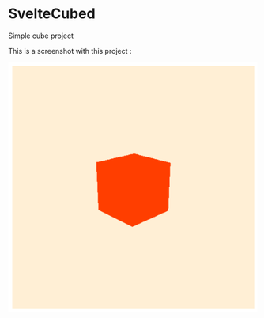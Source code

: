 # SvelteCubed 
Simple cube project 

This is a screenshot with this project : 

![svelte-cubed_project](https://github.com/catafest-work/SvelteCubed/blob/master/svelte-cubed_project.png)
